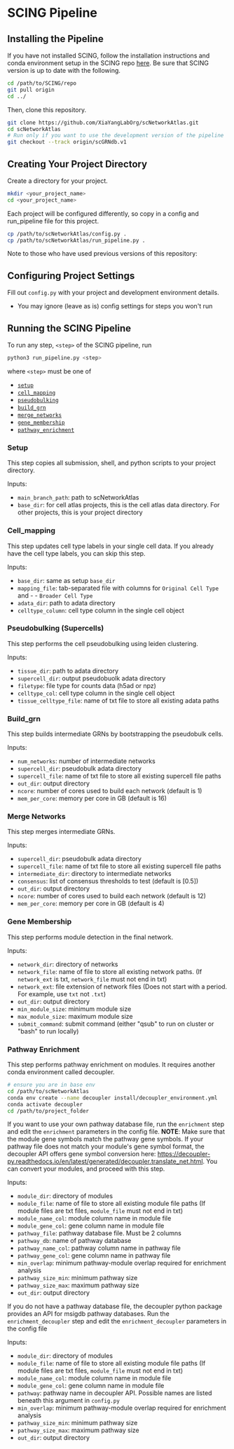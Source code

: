# SCING Pipeline

## Installing the Pipeline

If you have not installed SCING, follow the installation instructions and conda environment setup in the SCING repo [here](https://github.com/XiaYangLabOrg/SCING). Be sure that SCING version is up to date with the following.

```bash
cd /path/to/SCING/repo
git pull origin
cd ../
```

Then, clone this repository.

```bash
git clone https://github.com/XiaYangLabOrg/scNetworkAtlas.git
cd scNetworkAtlas
# Run only if you want to use the development version of the pipeline
git checkout --track origin/scGRNdb.v1
```

## Creating Your Project Directory

Create a directory for your project.

```bash
mkdir <your_project_name>
cd <your_project_name>
```

Each project will be configured differently, so copy in a config and run_pipeline file for this project.

```bash
cp /path/to/scNetworkAtlas/config.py .
cp /path/to/scNetworkAtlas/run_pipeline.py .
```

Note to those who have used previous versions of this repository:

## Configuring Project Settings

Fill out `config.py` with your project and development environment details.

- You may ignore (leave as is) config settings for steps you won't run

## Running the SCING Pipeline

To run any step, `<step>` of the SCING pipeline, run

```bash
python3 run_pipeline.py <step>
```

where `<step>` must be one of

- [`setup`](#setup)
- [`cell_mapping`](#cell_mapping)
- [`pseudobulking`](#pseudobulking-supercells)
- [`build_grn`](#build_grn)
- [`merge_networks`](#merge-networks)
- [`gene_membership`](#gene-membership)
- [`pathway_enrichment`](#pathway-enrichment)

### Setup

This step copies all submission, shell, and python scripts to your project directory.

Inputs:

- `main_branch_path`: path to scNetworkAtlas
- `base_dir`: for cell atlas projects, this is the cell atlas data directory. For other projects, this is your project directory

### Cell_mapping

This step updates cell type labels in your single cell data. If you already have the cell type labels, you can skip this step.

Inputs:

- `base_dir`: same as setup `base_dir`
- `mapping_file`: tab-separated file with columns for `Original Cell Type` and - - `Broader Cell Type`
- `adata_dir`: path to adata directory
- `celltype_column`: cell type column in the single cell object

### Pseudobulking (Supercells)

This step performs the cell pseudobulking using leiden clustering.

Inputs:

- `tissue_dir`: path to adata directory
- `supercell_dir`: output pseudobuolk adata directory
- `filetype`: file type for counts data (h5ad or npz)
- `celltype_col`: cell type column in the single cell object
- `tissue_celltype_file`: name of txt file to store all existing adata paths

### Build_grn

This step builds intermediate GRNs by bootstrapping the pseudobulk cells.

Inputs:

- `num_networks`: number of intermediate networks
- `supercell_dir`: pseudobulk adata directory
- `supercell_file`: name of txt file to store all existing supercell file paths
- `out_dir`: output directory
- `ncore`: number of cores used to build each network (default is 1)
- `mem_per_core`: memory per core in GB (default is 16)

### Merge Networks

This step merges intermediate GRNs.

Inputs:

- `supercell_dir`: pseudobulk adata directory
- `supercell_file`: name of txt file to store all existing supercell file paths
- `intermediate_dir`: directory to intermediate networks
- `consensus`: list of consensus thresholds to test (default is [0.5])
- `out_dir`: output directory
- `ncore`: number of cores used to build each network (default is 12)
- `mem_per_core`: memory per core in GB (default is 4)

### Gene Membership

This step performs module detection in the final network.

Inputs:

- `network_dir`: directory of networks
- `network_file`: name of file to store all existing network paths. (If `network_ext` is txt, `network_file` must not end in txt)
- `network_ext`: file extension of network files (Does not start with a period. For example, use `txt` not `.txt`)
- `out_dir`: output directory
- `min_module_size`: minimum module size
- `max_module_size`: maximum module size
- `submit_command`: submit command (either "qsub" to run on cluster or "bash" to run locally)

### Pathway Enrichment

This step performs pathway enrichment on modules. It requires another conda environment called decoupler.

```bash
# ensure you are in base env
cd /path/to/scNetworkAtlas
conda env create --name decoupler install/decoupler_environment.yml
conda activate decoupler
cd /path/to/project_folder
```

If you want to use your own pathway database file, run the `enrichment` step and edit the `enrichment` parameters in the config file. **NOTE**: Make sure that the module gene symbols match the pathway gene symbols. If your pathway file does not match your module's gene symbol format, the decoupler API offers gene symbol conversion here: https://decoupler-py.readthedocs.io/en/latest/generated/decoupler.translate_net.html. You can convert your modules, and proceed with this step.

Inputs:

- `module_dir`: directory of modules
- `module_file`: name of file to store all existing module file paths (If module files are txt files, `module_file` must not end in txt)
- `module_name_col`: module column name in module file
- `module_gene_col`: gene column name in module file
- `pathway_file`: pathway database file. Must be 2 columns
- `pathway_db`: name of pathway database
- `pathway_name_col`: pathway column name in pathway file
- `pathway_gene_col`: gene column name in pathway file
- `min_overlap`: minimum pathway-module overlap required for enrichment analysis
- `pathway_size_min`: minimum pathway size
- `pathway_size_max`: maximum pathway size
- `out_dir`: output directory

If you do not have a pathway database file, the decoupler python package provides an API for msigdb pathway databases. Run the `enrichment_decoupler` step and edit the `enrichment_decoupler` parameters in the config file

Inputs:

- `module_dir`: directory of modules
- `module_file`: name of file to store all existing module file paths (If module files are txt files, `module_file` must not end in txt)
- `module_name_col`: module column name in module file
- `module_gene_col`: gene column name in module file
- `pathway`: pathway name in decoupler API. Possible names are listed beneath this argument in `config.py`
- `min_overlap`: minimum pathway-module overlap required for enrichment analysis
- `pathway_size_min`: minimum pathway size
- `pathway_size_max`: maximum pathway size
- `out_dir`: output directory
